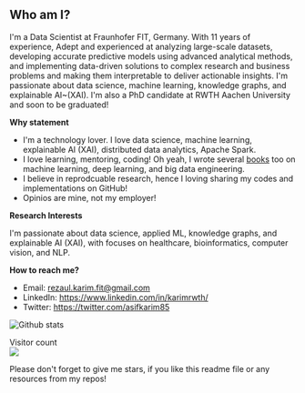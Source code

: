 ## Who am I?

I'm a Data Scientist at Fraunhofer FIT, Germany. With 11 years of experience, Adept and experienced at analyzing large-scale datasets, developing accurate predictive models using advanced analytical methods, and implementing data-driven solutions to complex research and business problems and making them interpretable to deliver actionable insights. I'm passionate about data science, machine learning, knowledge graphs, and explainable AI~(XAI). I'm also a PhD candidate at RWTH Aachen University and soon to be graduated! 

**Why statement**

- I'm a technology lover. I love data science, machine learning, explainable AI (XAI), distributed data analytics, Apache Spark. 
- I love learning, mentoring, coding! Oh yeah, I wrote several [books](https://www.amazon.com/s?k=Md.+Rezaul+Karim&ref=nb_sb_noss) too on machine learning, deep learning, and big data engineering.
- I believe in reprodcuable research, hence I loving sharing my codes and implementations on GitHub! 
- Opinios are mine, not my employer! 

**Research Interests** 

I'm passionate about data science, applied ML, knowledge graphs, and explainable AI (XAI), with focuses on healthcare, bioinformatics, computer vision, and NLP.

**How to reach me?**

- Email: rezaul.karim.fit@gmail.com
- LinkedIn: https://www.linkedin.com/in/karimrwth/ 
- Twitter: https://twitter.com/asifkarim85 

<!-- <a href="https://github.com/rezacsedu">
  <img align="center" src="https://github-readme-stats.vercel.app/api/top-langs/?username=rezacsedu&&theme=dracula&hide_langs_below=1" />
</a> -->
![Github stats](https://github-readme-stats.vercel.app/api?username=rezacsedu&show_icons=true&hide_border=false)

<p align="left"> 
  Visitor count<br>
  <img src="https://profile-counter.glitch.me/rezacsedu/count.svg" />
</p>
<div align="left">  
Please don't forget to give me stars, if you like this readme file or any resources from my repos! 
</div> 
